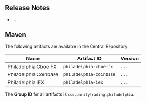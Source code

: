## Release Notes

- ...

## Maven

The following artifacts are available in the Central Repository:

Name                  | Artifact ID             | Version
----------------------|-------------------------|--------
Philadelphia Cboe FX  | `philadelphia-cboe-fx`  | `...`
Philadelphia Coinbase | `philadelphia-coinbase` | `...`
Philadelphia IEX      | `philadelphia-iex`      | `...`

The **Group ID** for all artifacts is `com.paritytrading.philadelphia`.
